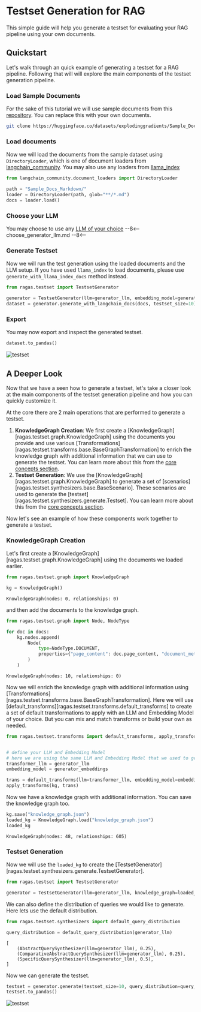 # Testset Generation for RAG

This simple guide will help you generate a testset for evaluating your RAG pipeline using your own documents.

## Quickstart
Let's walk through an quick example of generating a testset for a RAG pipeline. Following that will will explore the main components of the testset generation pipeline.

### Load Sample Documents

For the sake of this tutorial we will use sample documents from this [repository](https://huggingface.co/datasets/explodinggradients/Sample_Docs_Markdown). You can replace this with your own documents.

```bash
git clone https://huggingface.co/datasets/explodinggradients/Sample_Docs_Markdown
```

### Load documents

Now we will load the documents from the sample dataset using `DirectoryLoader`, which is one of document loaders from [langchain_community](https://python.langchain.com/v0.1/docs/modules/data_connection/document_loaders/). You may also use any loaders from [llama_index](https://docs.llamaindex.ai/en/stable/understanding/loading/llamahub/)

```python
from langchain_community.document_loaders import DirectoryLoader

path = "Sample_Docs_Markdown/"
loader = DirectoryLoader(path, glob="**/*.md")
docs = loader.load()
```

### Choose your LLM

You may choose to use any [LLM of your choice](../howtos/customizations/customize_models.md)
--8<--
choose_generator_llm.md
--8<--

### Generate Testset

Now we will run the test generation using the loaded documents and the LLM setup. If you have used `llama_index` to load documents, please use `generate_with_llama_index_docs` method instead.

```python
from ragas.testset import TestsetGenerator

generator = TestsetGenerator(llm=generator_llm, embedding_model=generator_embeddings)
dataset = generator.generate_with_langchain_docs(docs, testset_size=10)
```

### Export

You may now export and inspect the generated testset.

```python
dataset.to_pandas()
```

![testset](./testset_output.png)


## A Deeper Look

Now that we have a seen how to generate a testset, let's take a closer look at the main components of the testset generation pipeline and how you can quickly customize it.

At the core there are 2 main operations that are performed to generate a testset.

1. **KnowledgeGraph Creation**: We first create a [KnowledgeGraph][ragas.testset.graph.KnowledgeGraph] using the documents you provide and use various [Transformations][ragas.testset.transforms.base.BaseGraphTransformation] to enrich the knowledge graph with additional information that we can use to generate the testset. You can learn more about this from the [core concepts section](../concepts/test_data_generation/rag.md#knowledge-graph-creation).
2. **Testset Generation**: We use the [KnowledgeGraph][ragas.testset.graph.KnowledgeGraph] to generate a set of [scenarios][ragas.testset.synthesizers.base.BaseScenario]. These scenarios are used to generate the [testset][ragas.testset.synthesizers.generate.Testset]. You can learn more about this from the [core concepts section](../concepts/test_data_generation/rag.md#scenario-generation).

Now let's see an example of how these components work together to generate a testset.

### KnowledgeGraph Creation

Let's first create a [KnowledgeGraph][ragas.testset.graph.KnowledgeGraph] using the documents we loaded earlier.

```python
from ragas.testset.graph import KnowledgeGraph

kg = KnowledgeGraph()
```
```
KnowledgeGraph(nodes: 0, relationships: 0)
```

and then add the documents to the knowledge graph.

```python
from ragas.testset.graph import Node, NodeType

for doc in docs:
    kg.nodes.append(
        Node(
            type=NodeType.DOCUMENT,
            properties={"page_content": doc.page_content, "document_metadata": doc.metadata}
        )
    )
```
```
KnowledgeGraph(nodes: 10, relationships: 0)
```

Now we will enrich the knowledge graph with additional information using [Transformations][ragas.testset.transforms.base.BaseGraphTransformation]. Here we will use [default_transforms][ragas.testset.transforms.default_transforms] to create a set of default transformations to apply with an LLM and Embedding Model of your choice. 
But you can mix and match transforms or build your own as needed.

```python
from ragas.testset.transforms import default_transforms, apply_transforms


# define your LLM and Embedding Model
# here we are using the same LLM and Embedding Model that we used to generate the testset
transformer_llm = generator_llm
embedding_model = generator_embeddings

trans = default_transforms(llm=transformer_llm, embedding_model=embedding_model)
apply_transforms(kg, trans)
```

Now we have a knowledge graph with additional information. You can save the knowledge graph too.

```python
kg.save("knowledge_graph.json")
loaded_kg = KnowledgeGraph.load("knowledge_graph.json")
loaded_kg
```
```
KnowledgeGraph(nodes: 48, relationships: 605)
```

### Testset Generation

Now we will use the `loaded_kg` to create the [TestsetGenerator][ragas.testset.synthesizers.generate.TestsetGenerator].

```python
from ragas.testset import TestsetGenerator

generator = TestsetGenerator(llm=generator_llm, knowledge_graph=loaded_kg)
```

We can also define the distribution of queries we would like to generate. Here lets use the default distribution.

```python
from ragas.testset.synthesizers import default_query_distribution

query_distribution = default_query_distribution(generator_llm)
```
```
[
    (AbstractQuerySynthesizer(llm=generator_llm), 0.25),
    (ComparativeAbstractQuerySynthesizer(llm=generator_llm), 0.25),
    (SpecificQuerySynthesizer(llm=generator_llm), 0.5),
]
```

Now we can generate the testset.

```python
testset = generator.generate(testset_size=10, query_distribution=query_distribution)
testset.to_pandas()
```

![testset](./testset_output.png)
